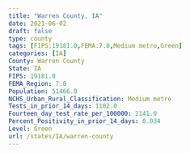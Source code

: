 ```yaml
---
title: "Warren County, IA"
date: 2021-06-02
draft: false
type: county
tags: [FIPS:19181.0,FEMA:7.0,Medium metro,Green]
categories: [IA]
County: Warren County
State: IA
FIPS: 19181.0
FEMA_Region: 7.0
Population: 51466.0
NCHS_Urban_Rural_Classification: Medium metro
Tests_in_prior_14_days: 1102.0
Fourteen_day_test_rate_per_100000: 2141.0
Percent_Positivity_in_prior_14_days: 0.034
Level: Green
url: /states/IA/warren-county
---
```



